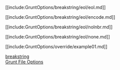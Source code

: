 [[include:GruntOptions/breakstring/eol/eol.md]]

[[include:GruntOptions/breakstring/eol/encode.md]]

[[include:GruntOptions/breakstring/eol/nolnbr.md]]

[[include:GruntOptions/breakstring/eol/none.md]]

[[include:GruntOptions/override/example01.md]]

[breakstring](../)  
[Grunt File Options](../../)